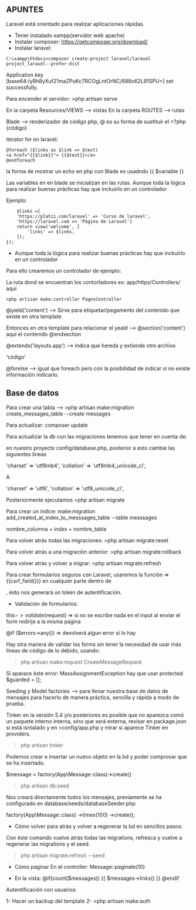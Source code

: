 ## APUNTES

Laravel está orientado para realizar aplicaciones rápidas.

- Tener instalado xampp(servidor web apache)
- Instalar composer: https://getcomposer.org/download/
- Instalar laravel: 
```
C:\xampp\htdocs>composer create-project laravel/laravel project_laravel--prefer-dist
```

Application key [base64:/yRh8yXuf21maZPuKc7RCOgLntOrNC/688o62L91SPU=] set successfully.

Para encender el servidor: >php artisan serve 

En la carpeta Resources/VIEWS --> vistas
En la carpeta ROUTES --> rutas 

Blade --> renderizador de código php, @ es su forma de sustituir el <?php {código}

iterator for en laravel: 
```
@foreach ($links as $link => $text)
<a href="{{$link}}"> {{$text}}</a>
@endforeach
```
la forma de mostrar un echo en php con Blade es usadndo {{ $variable }}

Las variables en en blade se inicializan en las rutas. Aunque toda la lógica para realizar buenas prácticas hay que inckuirlo en un controlador

Ejemplo: 

```Route::get('/', function () {
    $links =[
    'https://platzi.com/laravel' => 'Curso de laravel',
    'https://laravel.com => 'Página de Laravel']
    return view('welcome', [
        'links' => $links,
    ]);
});
```

- Aunque toda la lógica para realizar buenas prácticas hay que inckuirlo en un controlador

Para ello crearemos un controlador de ejemplo:

La ruta dond se encuentran los contorladores es: app/https/Controllers/ aquí
```
>php artisan make:controller PagesController
```
@yield('content') --> Sirve para etiquetar/pegamento del contenido que existe en otra template

Entonces en otra template para relacionar el yeald --> @section('content')
                                                        aquí el contenido
                                                        @endsection

@extends('layouts.app') --> indica que hereda y extiende otro archivo

'código'

 @forelse --> igual que foreach pero con la posibilidad de indicar si no existe información indicarlo.

 ## Base de datos

 Para crear una tabla --> >php artisan make:migration create_messages_table --create messages

 Para actualizar: composer update

 Para actualizar la db con las migraciones tenemos que tener en cuenta de: 

 en nuestro proyecto config/database.php, posterior a esto cambie las siguientes lineas

'charset' => 'utf8mb4',
 'collation' => 'utf8mb4_unicode_ci',

A

'charset' => 'utf8',
 'collation' => 'utf8_unicode_ci',

 Posteriormente ejecutamos >php artisan migrate

 Para crear un índice: make:migration add_created_at_index_to_messsages_table --table messsages

 nombre_columna + index + nombre_tabla 

 Para volver atrás todas las migraciones: >php artisan migrate:reset

 Para volver atrás a una migración anterior: >php artisan migrate:rollback

 Para volver atràs y volver a migrar: >php artisan migrate:refresh 

 Para crear formularios seguros con Laravel, usaremos la función =>  {{csrf_field()}} en cualquier parte dentro de <form>, ésto nos generará un token de autentificación.

 - Validación de formularios:

 $this->validate($request) => si no se escribe nada en el input al enviar el form redirije a la misma página

 @if ($errors->any()) => devolverá algun error si lo hay

 Hay otra manera de validar los forms sin tener la necesidad de usar más lineas de código de lo debido, usando: 
 >php artisan make:request CreateMessageRequest

 Si aparace éste error:  MassAssignmentException hay que usar protected $guarded = [];

 Seeding y Model factories --> para  llenar nuestra base de datos de mensajes para hacerlo de manera práctica, sencilla y rápida a modo de prueba.

 Tinker en la versión 5.4 y/o posteriores es posible que no aparezca comó un paquete interno interna, sino que será externa, revisar en package.json si está isntalado y en >config/app.php y mirar si aparece Tinker en providers.

 >php artisan tinker 

 Podemos crear e insertar un nuevo objeto en la bd y poder comprovar que se ha insertado.

 $message = factory(App\Message::class)->create()

 >php artisan db:seed

 Nos creará directamente todos los mensajes, previamente se ha configurado en database/seeds/databaseSeeder.php 

   factory(App\Message::class)
            ->times(100)
            ->create();

- Cómo volver para atrás y volver a regenerar la bd en sencillos pasos:

Con éste comando vuelve atràs todas las migrations, refresca y vuelve a regenerar las migrations y el seed.
>php artisan migrate:refresh --seed

- Cómo paginar
En el controller:
    Message::paginate(10)

- En la vista:
    @if(count($messages))
        {{ $messages->links()  }}
    @endif

Autentificación con usuarios:

1- Hacer un backup del template
2- >php artisan make:auth






